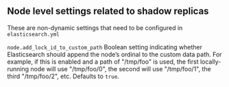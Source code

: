 ## Node level settings related to shadow replicas

These are non-dynamic settings that need to be configured in `elasticsearch.yml`

`node.add_lock_id_to_custom_path`
     Boolean setting indicating whether Elasticsearch should append the node’s ordinal to the custom data path. For example, if this is enabled and a path of "/tmp/foo" is used, the first locally-running node will use "/tmp/foo/0", the second will use "/tmp/foo/1", the third "/tmp/foo/2", etc. Defaults to `true`. 
